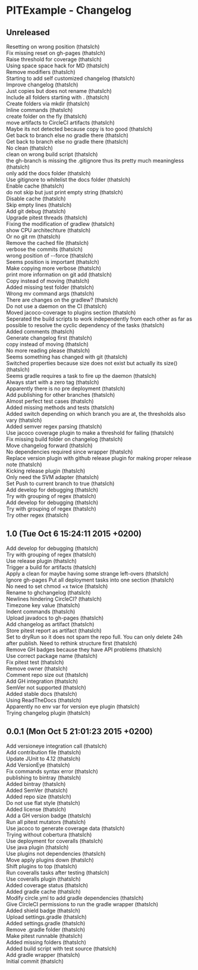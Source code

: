 PITExample - Changelog
======================

Unreleased  
----------  
Resetting on wrong position (thatsIch)  
Fix missing reset on gh-pages (thatsIch)  
Raise threshold for coverage (thatsIch)  
Using space space hack for MD (thatsIch)  
Remove modifiers (thatsIch)  
Starting to add self customized changelog (thatsIch)  
Improve changelog (thatsIch)  
Just copies but does not rename (thatsIch)  
Include all folders starting with . (thatsIch)  
Create folders via mkdir (thatsIch)  
Inline commands (thatsIch)  
create folder on the fly (thatsIch)  
move artifacts to CircleCI artifacts (thatsIch)  
Maybe its not detected because copy is too good (thatsIch)  
Get back to branch else no gradle there (thatsIch)  
Get back to branch else no gradle there (thatsIch)  
No clean (thatsIch)  
clean on wrong build script (thatsIch)  
the gh-branch is missing the .gitignore thus its pretty much meaningless (thatsIch)  
only add the docs folder (thatsIch)  
Use gitignore to whitelist the docs folder (thatsIch)  
Enable cache (thatsIch)  
do not skip but just print empty string (thatsIch)  
Disable cache (thatsIch)  
Skip empty lines (thatsIch)  
Add git debug (thatsIch)  
Upgrade pitest threads (thatsIch)  
Fixing the modification of gradlew (thatsIch)  
show CPU architechture (thatsIch)  
Or no git rm (thatsIch)  
Remove the cached file (thatsIch)  
verbose the commits (thatsIch)  
wrong position of --force (thatsIch)  
Seems position is important (thatsIch)  
Make copying more verbose (thatsIch)  
print more information on git add (thatsIch)  
Copy instead of moving (thatsIch)  
Added missing test folder (thatsIch)  
Wrong mv command args (thatsIch)  
There are changes on the gradlew? (thatsIch)  
Do not use a daemon on the CI (thatsIch)  
Moved jacoco-coverage to plugins section (thatsIch)  
Seperated the build scripts to work independently from each other as far as possible to resolve the cyclic dependency of the tasks (thatsIch)  
Added comments (thatsIch)  
Generate changelog first (thatsIch)  
copy instead of moving (thatsIch)  
No more reading please (thatsIch)  
Seems something has changed with git (thatsIch)  
Switched properties because size does not exist but actually its size() (thatsIch)  
Seems gradle requires a task to fire up the daemon (thatsIch)  
Always start with a zero tag (thatsIch)  
Apparently there is no pre deployment (thatsIch)  
Add publishing for other branches (thatsIch)  
Almost perfect test cases (thatsIch)  
Added missing methods and tests (thatsIch)  
Added switch depending on which branch you are at, the thresholds also vary (thatsIch)  
Added semver regex parsing (thatsIch)  
Use jacoco coverage plugin to make a threshold for failing (thatsIch)  
Fix missing build folder on changelog (thatsIch)  
Move changelog forward (thatsIch)  
No dependencies required since wrapper (thatsIch)  
Replace version plugin with github release plugin for making proper release note (thatsIch)  
Kicking release plugin (thatsIch)  
Only need the SVM adapter (thatsIch)  
Set Push to current branch to true (thatsIch)  
Add develop for debugging (thatsIch)  
Try with grouping of regex (thatsIch)  
Add develop for debugging (thatsIch)  
Try with grouping of regex (thatsIch)  
Try other regex (thatsIch)  
  
1.0 (Tue Oct 6 15:24:11 2015 +0200)  
-----------------------------------  
Add develop for debugging (thatsIch)  
Try with grouping of regex (thatsIch)  
Use release plugin (thatsIch)  
Trigger a build for artifacts (thatsIch)  
Apply a clean for maybe having some strange left-overs (thatsIch)  
Ignore gh-pages Put all deployment tasks into one section (thatsIch)  
No need to set chmod +x twice (thatsIch)  
Rename to ghchangelog (thatsIch)  
Newlines hindering CircleCI? (thatsIch)  
Timezone key value (thatsIch)  
Indent commands (thatsIch)  
Upload javadocs to gh-pages (thatsIch)  
Add changelog as artifact (thatsIch)  
Store pitest report as artifact (thatsIch)  
Set to dryRun so it does not spam the repo full. You can only delete 24h after publish. Need to rethink structure first (thatsIch)  
Remove GH badges because they have API problems (thatsIch)  
Use correct package name (thatsIch)  
Fix pitest test (thatsIch)  
Remove owner (thatsIch)  
Comment repo size out (thatsIch)  
Add GH integration (thatsIch)  
SemVer not supported (thatsIch)  
Added stable docs (thatsIch)  
Using ReadTheDocs (thatsIch)  
Apparently no env var for version eye plugin (thatsIch)  
Trying changelog plugin (thatsIch)  
  
0.0.1 (Mon Oct 5 21:01:23 2015 +0200)  
-------------------------------------  
Add versioneye integration call (thatsIch)  
Add contribution file (thatsIch)  
Update JUnit to 4.12 (thatsIch)  
Add VersionEye (thatsIch)  
Fix commands syntax error (thatsIch)  
publishing to bintray (thatsIch)  
Added bintray (thatsIch)  
Added SemVer (thatsIch)  
Added repo size (thatsIch)  
Do not use flat style (thatsIch)  
Added license (thatsIch)  
Add a GH version badge (thatsIch)  
Run all pitest mutators (thatsIch)  
Use jacoco to generate coverage data (thatsIch)  
Trying without cobertura (thatsIch)  
Use deployment for coveralls (thatsIch)  
Use java plugin (thatsIch)  
Use plugins not dependencies (thatsIch)  
Move apply plugins down (thatsIch)  
Shift plugins to top (thatsIch)  
Run coveralls tasks after testing (thatsIch)  
Use coveralls plugin (thatsIch)  
Added coverage status (thatsIch)  
Added gradle cache (thatsIch)  
Modify circle.yml to add gradle dependencies (thatsIch)  
Give CircleCI permissions to run the gradle wrapper (thatsIch)  
Added shield badge (thatsIch)  
Upload settings.gradle (thatsIch)  
Added settings.gradle (thatsIch)  
Remove .gradle folder (thatsIch)  
Make pitest runnable (thatsIch)  
Added missing folders (thatsIch)  
Added build script with test source (thatsIch)  
Add gradle wrapper (thatsIch)  
Initial commit (thatsIch)  
  